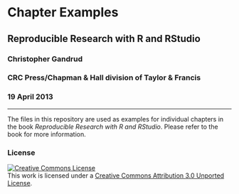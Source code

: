 # Chapter Examples

## Reproducible Research with R and RStudio

### Christopher Gandrud

### CRC Press/Chapman & Hall division of Taylor & Francis

### 19 April 2013

---

The files in this repository are used as examples for individual chapters in the book *Reproducible Research with R and RStudio*. Please refer to the book for more information.

### License

<a rel="license" href="http://creativecommons.org/licenses/by/3.0/"><img alt="Creative Commons License" style="border-width:0" src="http://i.creativecommons.org/l/by/3.0/88x31.png" /></a><br />This work is licensed under a <a rel="license" href="http://creativecommons.org/licenses/by/3.0/">Creative Commons Attribution 3.0 Unported License</a>.
